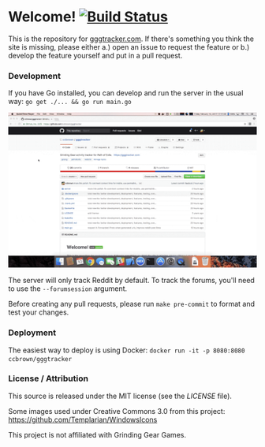 # Welcome! [![Build Status](https://travis-ci.org/ccbrown/gggtracker.svg?branch=master)](https://travis-ci.org/ccbrown/gggtracker)

This is the repository for <a href="https://gggtracker.com" target="_blank">gggtracker.com</a>. If there's something you think the site is missing, please either a.) open an issue to request the feature or b.) develop the feature yourself and put in a pull request.

### Development

If you have Go installed, you can develop and run the server in the usual way: `go get ./... && go run main.go`

![Development](development.gif)

The server will only track Reddit by default. To track the forums, you'll need to use the `--forumsession` argument.

Before creating any pull requests, please run `make pre-commit` to format and test your changes.

### Deployment

The easiest way to deploy is using Docker: `docker run -it -p 8080:8080 ccbrown/gggtracker`

### License / Attribution

This source is released under the MIT license (see the <i>LICENSE</i> file).

Some images used under Creative Commons 3.0 from this project: https://github.com/Templarian/WindowsIcons

This project is not affiliated with Grinding Gear Games.
